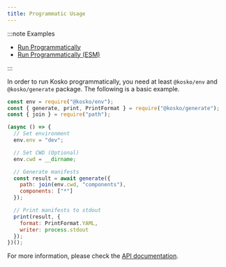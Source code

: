 ```yaml
---
title: Programmatic Usage
---
```


:::note Examples

- [Run Programmatically](https://github.com/tommy351/kosko/tree/master/examples/run-programmatically)
- [Run Programmatically (ESM)](https://github.com/tommy351/kosko/tree/master/examples/run-programmatically-esm)

:::

In order to run Kosko programmatically, you need at least `@kosko/env` and `@kosko/generate` package. The following is a basic example.

```js
const env = require("@kosko/env");
const { generate, print, PrintFormat } = require("@kosko/generate");
const { join } = require("path");

(async () => {
  // Set environment
  env.env = "dev";

  // Set CWD (Optional)
  env.cwd = __dirname;

  // Generate manifests
  const result = await generate({
    path: join(env.cwd, "components"),
    components: ["*"]
  });

  // Print manifests to stdout
  print(result, {
    format: PrintFormat.YAML,
    writer: process.stdout
  });
})();
```

For more information, please check the [API documentation](api/modules.md).
